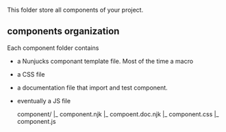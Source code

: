This folder store all components of your project.

## components organization

Each component folder contains

* a Nunjucks componant template file. Most of the time a macro
* a CSS file
* a documentation file that import and test component.
* eventually a JS file


    component/
        |_ component.njk
        |_ compoent.doc.njk
        |_ component.css
        |_ component.js





